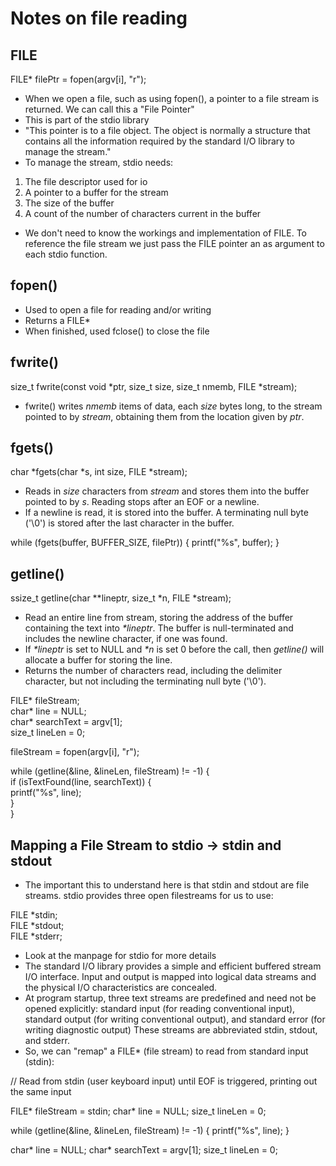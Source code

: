 # Notes on file reading

## FILE

FILE* filePtr = fopen(argv[i], "r");

* When we open a file, such as using fopen(), a pointer to a file stream is returned.  We can call this a "File Pointer"
* This is part of the stdio library
* "This pointer is to a file object.  The object is normally a structure that contains all the information required by the standard I/O library to manage the stream."
* To manage the stream, stdio needs:
1. The file descriptor used for io
2. A pointer to a buffer for the stream
3. The size of the buffer
4. A count of the number of characters current in the buffer
* We don't need to know the workings and implementation of FILE. To reference the file stream we just pass the FILE pointer an as argument to each stdio function.

## fopen()

* Used to open a file for reading and/or writing
* Returns a FILE* 
* When finished, used fclose() to close the file

## fwrite()

size_t fwrite(const void *ptr, size_t size, size_t nmemb, FILE *stream);

* fwrite() writes _nmemb_ items of data, each _size_ bytes long, to the stream pointed to by _stream_, obtaining them from
       the location given by _ptr_.

## fgets()

char *fgets(char *s, int size, FILE *stream);  

* Reads in _size_ characters from _stream_ and stores them into the buffer pointed to by _s_.  Reading stops after an EOF or a newline. 
* If a newline is read, it is stored into the buffer.  A terminating null byte ('\0') is stored after the last character in the buffer.

while (fgets(buffer, BUFFER_SIZE, filePtr)) {
	printf("%s", buffer);
}

## getline()

ssize_t getline(char **lineptr, size_t *n, FILE *stream);  

* Read an entire line from stream, storing the address of the buffer containing the text into _*lineptr_.  The buffer is
       null-terminated and includes the newline character, if one was found.
* If _*lineptr_ is set to NULL and _*n_ is set 0 before the call, then _getline()_ will allocate a buffer for storing the line.
* Returns the number of characters read, including the delimiter character, but not including the terminating null byte ('\0').

FILE* fileStream;  
char* line = NULL;  
char* searchText = argv[1];  
size_t lineLen = 0;  

fileStream = fopen(argv[i], "r");  

while (getline(&line, &lineLen, fileStream) != -1) {  
	if (isTextFound(line, searchText)) {  
            printf("%s", line);  
        }  
}  

## Mapping a File Stream to stdio -> stdin and stdout

* The important this to understand here is that stdin and stdout are file streams. stdio provides three open filestreams for us to use:

FILE *stdin;  
FILE *stdout;  
FILE *stderr;  

* Look at the manpage for stdio for more details
* The  standard I/O library provides a simple and efficient buffered stream I/O interface.  Input and output is mapped into logical data streams and the physical I/O characteristics are concealed.
* At program startup, three text streams are predefined and need not be opened explicitly: standard input  (for  reading  conventional  input),  standard  output (for writing conventional output), and standard error (for writing diagnostic output) These streams are abbreviated stdin, stdout, and stderr.
* So, we can "remap" a FILE* (file stream) to read from standard input (stdin):

// Read from stdin (user keyboard input) until EOF is triggered, printing out the same input

FILE* fileStream = stdin;
char* line = NULL;
size_t lineLen = 0;

while (getline(&line, &lineLen, fileStream) != -1) {
	printf("%s", line);
}

char* line = NULL;
    char* searchText = argv[1];
    size_t lineLen = 0;
